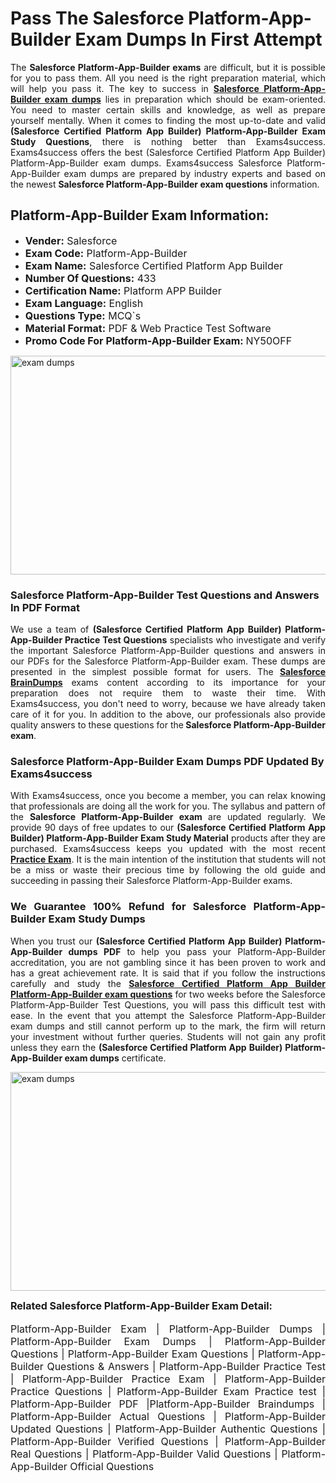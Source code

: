 <h1><strong><strong>Pass The Salesforce Platform-App-Builder Exam Dumps In First Attempt</strong></strong></h1> <p style="text-align:justify">The <strong>Salesforce Platform-App-Builder exams</strong> are difficult, but it is possible for you to pass them. All you need is the right preparation material, which will help you pass it. The key to success in <a href="https://www.exams4success.com/salesforce/platform-app-builder-pdf-exam-dumps"><strong>Salesforce Platform-App-Builder exam dumps</strong></a> lies in preparation which should be exam-oriented. You need to master certain skills and knowledge, as well as prepare yourself mentally. When it comes to finding the most up-to-date and valid <strong>(Salesforce Certified Platform App Builder) Platform-App-Builder Exam Study Questions</strong>, there is nothing better than Exams4success. Exams4success offers the best (Salesforce Certified Platform App Builder) Platform-App-Builder exam dumps. Exams4success Salesforce Platform-App-Builder exam dumps are prepared by industry experts and based on the newest <strong>Salesforce Platform-App-Builder exam questions</strong> information.</p> <h2><strong><strong>Platform-App-Builder Exam Information:</strong></strong></h2> <ul> <li><span style="font-size:16px"><strong>Vender:</strong> Salesforce</span></li> <li><span style="font-size:16px"><strong>Exam Code:</strong> Platform-App-Builder</span></li> <li><span style="font-size:16px"><strong>Exam Name:</strong> Salesforce Certified Platform App Builder</span></li> <li><span style="font-size:16px"><strong>Number Of Questions:</strong> 433</span></li> <li><span style="font-size:16px"><strong>Certification Name:</strong> Platform APP Builder</span></li> <li><span style="font-size:16px"><strong>Exam Language:</strong> English</span></li> <li><span style="font-size:16px"><strong>Questions Type:</strong> MCQ`s</span></li> <li><span style="font-size:16px"><strong>Material Format:</strong> PDF & Web Practice Test Software</span></li> <li><span style="font-size:16px"><strong>Promo Code For Platform-App-Builder Exam: </strong>NY50OFF</span></li> </ul> <p><a href="https://www.exams4success.com/salesforce/platform-app-builder-pdf-exam-dumps" rel="no-follow"><img alt="exam dumps" src="https://www.certcollections.com/uploads/content/infrist1.png" style="height:350px; width:750px" /></a></p> <h3><strong>Salesforce Platform-App-Builder Test Questions and Answers In PDF Format</strong></h3> <p style="text-align:justify">We use a team of <strong>(Salesforce Certified Platform App Builder) Platform-App-Builder Practice Test Questions</strong> specialists who investigate and verify the important Salesforce Platform-App-Builder questions and answers in our PDFs for the Salesforce Platform-App-Builder exam. These dumps are presented in the simplest possible format for users. The <a href="https://www.exams4success.com/salesforce-exam-dumps"><strong>Salesforce BrainDumps</strong></a> exams content according to its importance for your preparation does not require them to waste their time. With Exams4success, you don't need to worry, because we have already taken care of it for you. In addition to the above, our professionals also provide quality answers to these questions for the<strong> Salesforce Platform-App-Builder exam</strong>.</p> <h3><strong> Salesforce Platform-App-Builder Exam Dumps PDF Updated By Exams4success</strong></h3> <p style="text-align:justify">With Exams4success, once you become a member, you can relax knowing that professionals are doing all the work for you. The syllabus and pattern of the <strong>Salesforce Platform-App-Builder exam </strong>are updated regularly. We provide 90 days of free updates to our <strong>(Salesforce Certified Platform App Builder) Platform-App-Builder Exam Study Material</strong> products after they are purchased. Exams4success keeps you updated with the most recent <a href="https://www.exams4success.com/"><strong>Practice Exam</strong></a>. It is the main intention of the institution that students will not be a miss or waste their precious time by following the old guide and succeeding in passing their Salesforce Platform-App-Builder exams.</p> <h3 style="text-align:justify"><strong>We Guarantee 100% Refund for Salesforce Platform-App-Builder Exam Study Dumps</strong></h3> <p style="text-align:justify">When you trust our <strong>(Salesforce Certified Platform App Builder) Platform-App-Builder dumps PDF</strong> to help you pass your Platform-App-Builder accreditation, you are not gambling since it has been proven to work and has a great achievement rate. It is said that if you follow the instructions carefully and study the <a href="https://www.exams4success.com/salesforce/platform-app-builder-pdf-exam-dumps"><strong>Salesforce Certified Platform App Builder Platform-App-Builder exam questions</strong></a> for two weeks before the Salesforce Platform-App-Builder Test Questions, you will pass this difficult test with ease. In the event that you attempt the Salesforce Platform-App-Builder exam dumps and still cannot perform up to the mark, the firm will return your investment without further queries. Students will not gain any profit unless they earn the <strong>(Salesforce Certified Platform App Builder) Platform-App-Builder exam dumps</strong> certificate.</p> <p style="text-align:justify"><a href="https://www.exams4success.com/salesforce/platform-app-builder-pdf-exam-dumps" rel="no-follow"><img alt="exam dumps" src="https://www.certcollections.com/uploads/content/free_demo1.png" style="height:350px; width:750px" /></a></p> <p style="text-align:justify"><span style="font-size:16px"><strong>Related Salesforce Platform-App-Builder Exam Detail:</strong></span><br /> <br /> <span style="font-size:16px">Platform-App-Builder Exam | Platform-App-Builder Dumps | Platform-App-Builder Exam Dumps | Platform-App-Builder Questions | Platform-App-Builder Exam Questions | Platform-App-Builder Questions & Answers | Platform-App-Builder Practice Test | Platform-App-Builder Practice Exam | Platform-App-Builder Practice Questions | Platform-App-Builder Exam Practice test | Platform-App-Builder PDF |Platform-App-Builder Braindumps | Platform-App-Builder Actual Questions | Platform-App-Builder Updated Questions | Platform-App-Builder Authentic Questions | Platform-App-Builder Verified Questions | Platform-App-Builder Real Questions | Platform-App-Builder Valid Questions | Platform-App-Builder Official Questions</span></p>
